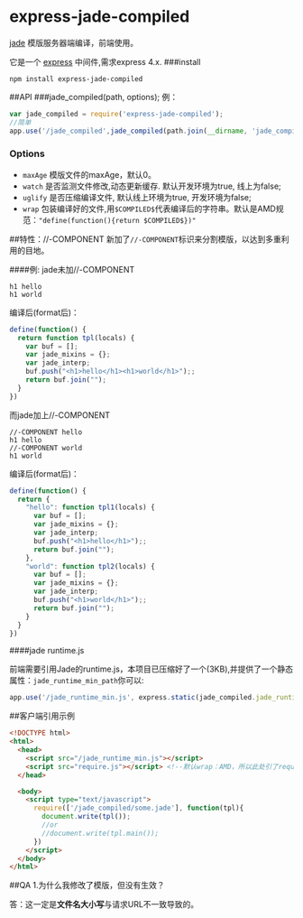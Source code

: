 # express-jade-compiled
 [jade](https://github.com/jadejs/jade) 模版服务器端编译，前端使用。

它是一个 [express](https://github.com/strongloop/express) 中间件,需求express 4.x.
###install
```
npm install express-jade-compiled
```
##API
###jade_compiled(path, options);
例：
```js
var jade_compiled = require('express-jade-compiled');
//简单
app.use('/jade_compiled',jade_compiled(path.join(__dirname, 'jade_compiled')));

```
### Options
- `maxAge` 模版文件的maxAge，默认0。
- `watch` 是否监测文件修改,动态更新缓存. 默认开发环境为true, 线上为false;
- `uglify` 是否压缩编译文件, 默认线上环境为true, 开发环境为false;
- `wrap` 包装编译好的文件,用`$COMPILED$`代表编译后的字符串。默认是AMD规范：`"define(function(){return $COMPILED$})"`


##特性：//-COMPONENT
新加了`//-COMPONENT`标识来分割模版，以达到多重利用的目地。

####例:
jade未加//-COMPONENT
```jade
h1 hello
h1 world
```
编译后(format后)：
```js
define(function() {
  return function tpl(locals) {
    var buf = [];
    var jade_mixins = {};
    var jade_interp;
    buf.push("<h1>hello</h1><h1>world</h1>");;
    return buf.join("");
  }
})
```

而jade加上//-COMPONENT
```jade
//-COMPONENT hello
h1 hello
//-COMPONENT world
h1 world
```
编译后(format后)：
```js
define(function() {
  return {
    "hello": function tpl1(locals) {
      var buf = [];
      var jade_mixins = {};
      var jade_interp;
      buf.push("<h1>hello</h1>");;
      return buf.join("");
    },
    "world": function tpl2(locals) {
      var buf = [];
      var jade_mixins = {};
      var jade_interp;
      buf.push("<h1>world</h1>");;
      return buf.join("");
    }
  }
})
```
####jade runtime.js

前端需要引用Jade的runtime.js，本项目已压缩好了一个(3KB),并提供了一个静态属性：`jade_runtime_min_path`你可以:
```js
app.use('/jade_runtime_min.js', express.static(jade_compiled.jade_runtime_min_path));
```
##客户端引用示例
```html
<!DOCTYPE html>
<html>
  <head>
    <script src="/jade_runtime_min.js"></script>
    <script src="require.js"></script> <!--默认wrap：AMD，所以此处引了require -->
  </head>

  <body>
    <script type="text/javascript">
      require(['/jade_compiled/some.jade'], function(tpl){
        document.write(tpl());
        //or
        //document.write(tpl.main());
      })
    </script>
  </body>
</html>
```
##QA
1.为什么我修改了模版，但没有生效？

答：这一定是**文件名大小写**与请求URL不一致导致的。




